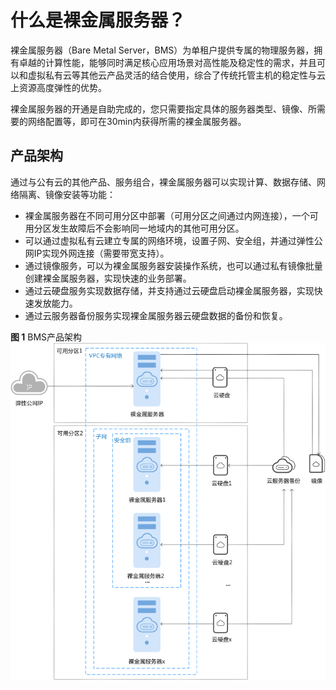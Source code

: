 # 什么是裸金属服务器？<a name="bms_01_0001"></a>

裸金属服务器（Bare Metal Server，BMS）为单租户提供专属的物理服务器，拥有卓越的计算性能，能够同时满足核心应用场景对高性能及稳定性的需求，并且可以和虚拟私有云等其他云产品灵活的结合使用，综合了传统托管主机的稳定性与云上资源高度弹性的优势。

裸金属服务器的开通是自助完成的，您只需要指定具体的服务器类型、镜像、所需要的网络配置等，即可在30min内获得所需的裸金属服务器。

## 产品架构<a name="section6359124105420"></a>

通过与公有云的其他产品、服务组合，裸金属服务器可以实现计算、数据存储、网络隔离、镜像安装等功能：

-   裸金属服务器在不同可用分区中部署（可用分区之间通过内网连接），一个可用分区发生故障后不会影响同一地域内的其他可用分区。
-   可以通过虚拟私有云建立专属的网络环境，设置子网、安全组，并通过弹性公网IP实现外网连接（需要带宽支持）。
-   通过镜像服务，可以为裸金属服务器安装操作系统，也可以通过私有镜像批量创建裸金属服务器，实现快速的业务部署。
-   通过云硬盘服务实现数据存储，并支持通过云硬盘启动裸金属服务器，实现快速发放能力。
-   通过云服务器备份服务实现裸金属服务器云硬盘数据的备份和恢复。

**图 1**  BMS产品架构<a name="fig475647153210"></a>  
![](figures/BMS产品架构.png "BMS产品架构")

